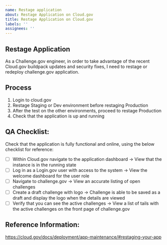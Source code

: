 ```yaml
---
name: Restage application
about: Restage Application on Cloud.gov
title: Restage Application on Cloud.gov
labels: ''
assignees: ''
---
```

## Restage Application

As a Challenge.gov engineer, in order to take advantage of the recent Cloud.gov buildpack updates and security fixes, I need to restage or redeploy challenge.gov application.

## Process

1. Login to cloud.gov 
2. Restage Staging or Dev environment before restaging Production 
3. After the test on the other environments, proceed to restage Production
4. Check that the application is up and running


## QA Checklist:

Check that the application is fully functional and online, using the below checklist for reference:
- [ ] Within Cloud.gov navigate to the application dashboard -> View that the instance is in the running state
- [ ] Log in as a Login.gov user with access to the system -> View the welcome dashboard for the user role
- [ ] Navigate to challenge.gov -> View an accurate listing of open challenges
- [ ] Create a draft challenge with logo -> Challenge is able to be saved as a draft and display the logo when the details are viewed
- [ ] Verify that you can see the active challenges -> View a list of tails with the active challenges on the front page of challenge.gov 

## Reference Information:

https://cloud.gov/docs/deployment/app-maintenance/#restaging-your-app

